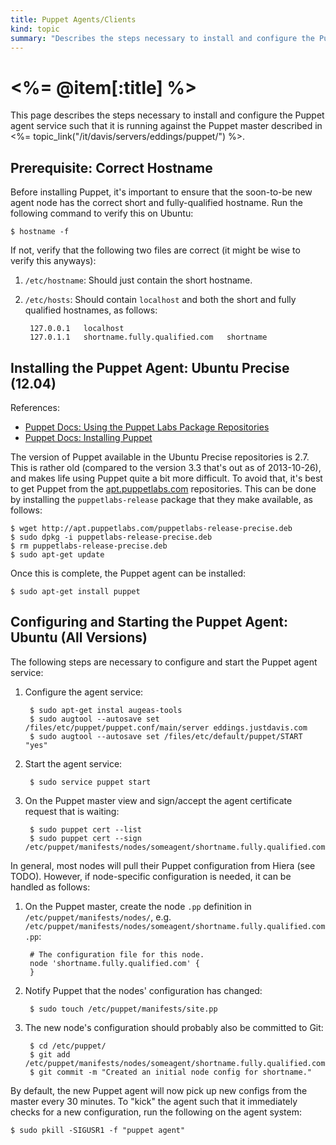```yaml
--- 
title: Puppet Agents/Clients
kind: topic
summary: "Describes the steps necessary to install and configure the Puppet agent service."
---
```



# <%= @item[:title] %>

This page describes the steps necessary to install and configure the Puppet agent service such that it is running against the Puppet master described in <%= topic_link("/it/davis/servers/eddings/puppet/") %>.


## Prerequisite: Correct Hostname

Before installing Puppet, it's important to ensure that the soon-to-be new agent node has the correct short and fully-qualified hostname. Run the following command to verify this on Ubuntu:

    $ hostname -f

If not, verify that the following two files are correct (it might be wise to verify this anyways):

1. `/etc/hostname`: Should just contain the short hostname.
1. `/etc/hosts`: Should contain `localhost` and both the short and fully qualified hostnames, as follows:

        127.0.0.1	localhost
        127.0.1.1	shortname.fully.qualified.com	shortname


## Installing the Puppet Agent: Ubuntu Precise (12.04)

References:

* [Puppet Docs: Using the Puppet Labs Package Repositories](http://docs.puppetlabs.com/guides/puppetlabs_package_repositories.html)
* [Puppet Docs: Installing Puppet](http://docs.puppetlabs.com/guides/installation.html#change-puppet-masters-web-server)

The version of Puppet available in the Ubuntu Precise repositories is 2.7. This is rather old (compared to the version 3.3 that's out as of 2013-10-26), and makes life using Puppet quite a bit more difficult. To avoid that, it's best to get Puppet from the [apt.puppetlabs.com](http://apt.puppetlabs.com/) repositories. This can be done by installing the `puppetlabs-release` package that they make available, as follows:

    $ wget http://apt.puppetlabs.com/puppetlabs-release-precise.deb
    $ sudo dpkg -i puppetlabs-release-precise.deb
    $ rm puppetlabs-release-precise.deb
    $ sudo apt-get update

Once this is complete, the Puppet agent can be installed:

    $ sudo apt-get install puppet


## Configuring and Starting the Puppet Agent: Ubuntu (All Versions)

The following steps are necessary to configure and start the Puppet agent service:

1. Configure the agent service:

        $ sudo apt-get instal augeas-tools
        $ sudo augtool --autosave set /files/etc/puppet/puppet.conf/main/server eddings.justdavis.com
        $ sudo augtool --autosave set /files/etc/default/puppet/START "yes"

1. Start the agent service:

        $ sudo service puppet start

1. On the Puppet master view and sign/accept the agent certificate request that is waiting:

        $ sudo puppet cert --list
        $ sudo puppet cert --sign /etc/puppet/manifests/nodes/someagent/shortname.fully.qualified.com.pp

In general, most nodes will pull their Puppet configuration from Hiera (see TODO). However, if node-specific configuration is needed, it can be handled as follows:

1. On the Puppet master, create the node `.pp` definition in `/etc/puppet/manifests/nodes/`, e.g. `/etc/puppet/manifests/nodes/someagent/shortname.fully.qualified.com.pp`:

        # The configuration file for this node.
        node 'shortname.fully.qualified.com' {
        }

1. Notify Puppet that the nodes' configuration has changed:

        $ sudo touch /etc/puppet/manifests/site.pp

1. The new node's configuration should probably also be committed to Git:

        $ cd /etc/puppet/
        $ git add /etc/puppet/manifests/nodes/someagent/shortname.fully.qualified.com.pp
        $ git commit -m "Created an initial node config for shortname."

By default, the new Puppet agent will now pick up new configs from the master every 30 minutes. To "kick" the agent such that it immediately checks for a new configuration, run the following on the agent system:

    $ sudo pkill -SIGUSR1 -f "puppet agent"


